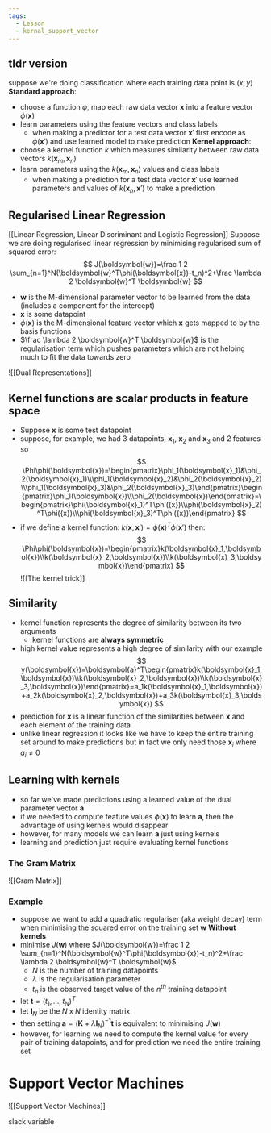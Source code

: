 ```yaml
---
tags:
  - Lesson
  - kernal_support_vector
---
```

## tldr version
suppose we're doing classification where each training data point is $(x,y)$
**Standard approach**:
- choose a function $\phi$, map each raw data vector $\boldsymbol{x}$ into a feature vector $\phi (\boldsymbol{x})$ 
- learn parameters using the feature vectors and class labels
	- when making a predictor for a test data vector $\boldsymbol{x}'$ first encode as $\phi(\boldsymbol{x}')$ and use learned model to make prediction
**Kernel approach**:
- choose a kernel function $k$ which measures similarity between raw data vectors $k(\boldsymbol{x}_m, \boldsymbol{x}_n)$ 
- learn parameters using the $k(\boldsymbol{x}_m, \boldsymbol{x}_n)$ values and class labels
	- when making a prediction for a test data vector $\boldsymbol{x}'$ use learned parameters and values of $k(\boldsymbol{x}_n, \boldsymbol{x}')$ to make a prediction
## Regularised Linear Regression
[[Linear Regression, Linear Discriminant and Logistic Regression]]
Suppose we are doing regularised linear regression by minimising regularised sum of squared error:
$$
J(\boldsymbol{w})=\frac 1 2 \sum_{n=1}^N(\boldsymbol{w}^T\phi(\boldsymbol{x})-t_n)^2+\frac \lambda 2 \boldsymbol{w}^T \boldsymbol{w}
$$
- $\boldsymbol{w}$ is the M-dimensional parameter vector to be learned from the data (includes a component for the intercept)
- $\boldsymbol{x}$ is some datapoint
- $\phi(\boldsymbol{x})$ is the M-dimensional feature vector which $\boldsymbol{x}$ gets mapped to by the basis functions
- $\frac \lambda 2 \boldsymbol{w}^T \boldsymbol{w}$ is the regularisation term which pushes parameters which are not helping much to fit the data towards zero

![[Dual Representations]]
## Kernel functions are scalar products in feature space
- Suppose $\boldsymbol{x}$ is some test datapoint
- suppose, for example, we had 3 datapoints, $\boldsymbol{x}_1$, $\boldsymbol{x}_2$ and $\boldsymbol{x}_3$ and 2 features so
$$
\Phi\phi(\boldsymbol{x})=\begin{pmatrix}\phi_1(\boldsymbol{x}_1)&\phi_2(\boldsymbol{x}_1)\\\phi_1(\boldsymbol{x}_2)&\phi_2(\boldsymbol{x}_2)\\\phi_1(\boldsymbol{x}_3)&\phi_2(\boldsymbol{x}_3)\end{pmatrix}\begin{pmatrix}\phi_1(\boldsymbol{x})\\\phi_2(\boldsymbol{x})\end{pmatrix}=\begin{pmatrix}\phi(\boldsymbol{x}_1)^T\phi({x})\\\phi(\boldsymbol{x}_2)^T\phi({x})\\\phi(\boldsymbol{x}_3)^T\phi({x})\end{pmatrix}
$$
- if we define a kernel function: $k(\boldsymbol{x}, \boldsymbol{x}')=\phi(\boldsymbol{x})^T\phi(\boldsymbol{x}')$ then:
$$
\Phi\phi(\boldsymbol{x})=\begin{pmatrix}k(\boldsymbol{x}_1,\boldsymbol{x})\\k(\boldsymbol{x}_2,\boldsymbol{x})\\k(\boldsymbol{x}_3,\boldsymbol{x})\end{pmatrix}
$$
![[The kernel trick]]
## Similarity
- kernel function represents the degree of similarity between its two arguments
	- kernel functions are **always symmetric**
- high kernel value represents a high degree of similarity
with our example
$$
y(\boldsymbol{x})=\boldsymbol{a}^T\begin{pmatrix}k(\boldsymbol{x}_1,\boldsymbol{x})\\k(\boldsymbol{x}_2,\boldsymbol{x})\\k(\boldsymbol{x}_3,\boldsymbol{x})\end{pmatrix}=a_1k(\boldsymbol{x}_1,\boldsymbol{x})+a_2k(\boldsymbol{x}_2,\boldsymbol{x})+a_3k(\boldsymbol{x}_3,\boldsymbol{x})
$$
- prediction for $\boldsymbol{x}$ is a linear function of the similarities between $\boldsymbol{x}$ and each element of the training data
- unlike linear regression it looks like we have to keep the entire training set around to make predictions but in fact we only need those $\boldsymbol{x}_i$ where $a_i \neq 0$ 
## Learning with kernels
- so far we've made predictions using a learned value of the dual parameter vector $\boldsymbol{a}$
- if we needed to compute feature values $\phi(\boldsymbol{x})$ to learn $\boldsymbol{a}$, then the advantage of using kernels would disappear
- however, for many models we can learn $\boldsymbol{a}$ just using kernels
- learning and prediction just require evaluating kernel functions
### The Gram Matrix
![[Gram Matrix]]
### Example
- suppose we want to add a quadratic regulariser (aka weight decay) term when minimising the squared error on the training set $\boldsymbol{w}$ 
**Without kernels**
- minimise $J(\boldsymbol{w})$ where $J(\boldsymbol{w})=\frac 1 2 \sum_{n=1}^N(\boldsymbol{w}^T\phi(\boldsymbol{x})-t_n)^2+\frac \lambda 2 \boldsymbol{w}^T \boldsymbol{w}$
	- $N$ is the number of training datapoints
	- $\lambda$ is the regularisation parameter
	- $t_n$ is the observed target value of the $n^{th}$ training datapoint
- let $\boldsymbol{t}=(t_1,...,t_N)^T$ 
- let $\boldsymbol{I}_N$ be the $N$ x $N$ identity matrix
- then setting $\boldsymbol{a}=(\boldsymbol{K}+\lambda\boldsymbol{I}_N)^{-1}\boldsymbol{t}$ is equivalent to minimising $J(\boldsymbol{w})$
- however, for learning we need to compute the kernel value for every pair of training datapoints, and for prediction we need the entire training set
# Support Vector Machines
![[Support Vector Machines]]


slack variable